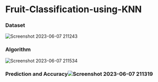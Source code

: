 # Fruit-Classification-using-KNN
### Dataset
![Screenshot 2023-06-07 211243](https://github.com/usmaan0786/Fruit-Classification-using-KNN/assets/72275107/016a809d-8b7f-4988-8dc6-97f29f8fa3ce)

### Algorithm
![Screenshot 2023-06-07 211534](https://github.com/usmaan0786/Fruit-Classification-using-KNN/assets/72275107/50b47273-69fd-4146-97cc-fb4c13fddef0)

### Prediction and Accuracy![Screenshot 2023-06-07 211319](https://github.com/usmaan0786/Fruit-Classification-using-KNN/assets/72275107/5951989b-1282-4773-ab67-712b7e59501e)
